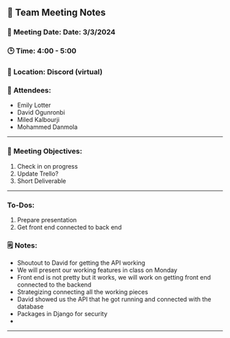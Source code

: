 ## 📝 **Team Meeting Notes**

### 📅 **Meeting Date**: Date: 3/3/2024

### 🕒 **Time**: 4:00 - 5:00

### 📍 **Location**: Discord (virtual)

### 📣 **Attendees**:

- Emily Lotter
- David Ogunronbi
- Miled Kalbourji
- Mohammed Danmola


---

### 🎯 **Meeting Objectives**:

1. Check in on progress
2. Update Trello?
3. Short Deliverable

---

### **To-Dos**:

1. Prepare presentation
2. Get front end connected to back end

### 🗒️ **Notes**:

- Shoutout to David for getting the API working
- We will present our working features in class on Monday
- Front end is not pretty but it works, we will work on getting front end connected to the backend
- Strategizing connecting all the working pieces
- David showed us the API that he got running and connected with the database
- Packages in Django for security
- 


---
